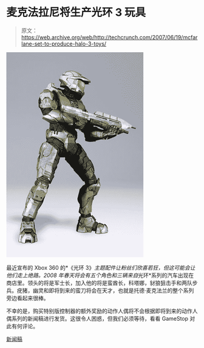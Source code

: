 # 麦克法拉尼将生产光环 3 玩具

> 原文：<https://web.archive.org/web/http://techcrunch.com/2007/06/19/mcfarlane-set-to-produce-halo-3-toys/>

![halo3_masterchief_photo_01_dp.jpg](img/6149a8d6397c198c8f6e14bcb96a4d25.png)

最近宣布的 Xbox 360 的*《光环 3》*主题配件让粉丝们欣喜若狂，但这可能会让他们走上绝路。2008 年春天将会有五个角色和三辆来自*光环*系列的汽车出现在商店里。领头的将是军士长，加入他的将是蛮酋长，科塔娜，豺狼狙击手和两队步兵。疣猪，幽灵和即将到来的蛮刀将会在天才，也就是托德·麦克法兰的整个系列旁边看起来很棒。

不幸的是，购买特别版控制器的额外奖励的动作人偶将不会根据即将到来的动作人偶系列的新闻稿进行发货。这很令人困惑，但我们必须等待，看看 GameStop 对此有何评论。

[新闻稿](https://web.archive.org/web/20160305003433/http://www.spawn.com/news/news2.aspx?id=13143)